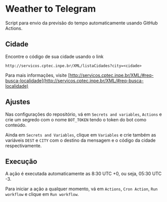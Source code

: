 # Weather to Telegram

Script para envio da previsão do tempo automaticamente usando GitHub Actions.

## Cidade

Encontre o código de sua cidade usando o link

```
http://servicos.cptec.inpe.br/XML/listaCidades?city=<cidade>
```

Para mais informações, visite [http://servicos.cptec.inpe.br/XML/#req-busca-localidade](http://servicos.cptec.inpe.br/XML/#req-busca-localidade)

## Ajustes

Nas configurações do repositório, vá em `Secrets and variables`, `Actions` e crie um segredo com o nome `BOT_TOKEN` tendo o token do bot como conteúdo.

Ainda em `Secrets and Variables`, clique em `Variables` e crie também as variáveis `DEST` e `CITY` com o destino da mensagem e o código da cidade respectivamente.

## Execução

A ação é executada automaticamente as 8:30 UTC +0, ou seja, 05:30 UTC -3.

Para iniciar a ação a qualquer momento, vá em `Actions`, `Cron Action`, `Run workflow` e clique em `Run workflow`.
